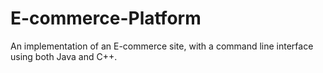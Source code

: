 # E-commerce-Platform
An implementation of an E-commerce site, with a command line interface using both Java and C++.
